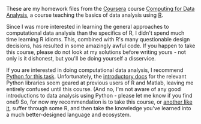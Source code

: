 These are my homework files from the [Coursera] course [Computing for Data
Analysis], a course teaching the basics of data analysis using [R].

Since I was more interested in learning the general approaches to computational
data analysis than the specifics of R, I didn't spend much time learning R
idioms.  This, combined with R's many questionable design decisions, has
resulted in some amazingly awful code.  If you happen to take this course,
please do not look at my solutions before writing yours - not only is it
dishonest, but you'll be doing yourself a disservice.

If you are interested in doing computational data analysis, I recommend [Python
for this task][python-science].  Unfortunately, the [introductory docs] for the
relevant Python libraries seem geared at previous users of R and Matlab,
leaving me entirely confused until this course.  (And no, I'm not aware of any
good introductions to data analysis using Python - please let me know if you
find one!)  So, for now my recommendation is to take this course, or [another
like it][stats-classes], suffer through some R, and then take the knowledge
you've learned into a much better-designed language and ecosystem.

[Coursera]: https://en.wikipedia.org/wiki/Coursera
[Computing for Data Analysis]: https://www.coursera.org/course/compdata
[R]: https://en.wikipedia.org/wiki/R_(programming_language)
[python-science]: http://www.talyarkoni.org/blog/2013/11/18/the-homogenization-of-scientific-computing-or-why-python-is-steadily-eating-other-languages-lunch/
[introductory docs]: http://pandas.pydata.org/pandas-docs/stable/10min.html
[stats-classes]: https://www.coursera.org/courses?orderby=upcoming&cats=stats

